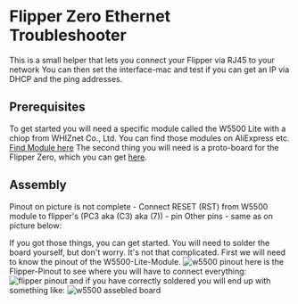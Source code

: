 # Flipper Zero Ethernet Troubleshooter

This is a small helper that lets you connect your Flipper via RJ45 to your network
You can then set the interface-mac and test if you can get an IP via DHCP and the ping addresses.

## Prerequisites

To get started you will need a specific module called the W5500 Lite with a chiop from WHIZnet Co., Ltd.
You can find those modules on AliExpress etc. [Find Module here](https://www.google.com/search?q=WS5500+Ethernet)
The second thing you will need is a proto-board for the Flipper Zero, which you can get [here](https://shop.flipperzero.one/products/proto-boards).

## Assembly

Pinout on picture is not complete - Connect RESET (RST) from W5500 module to flipper's (PC3 aka (C3) aka (7)) - pin
Other pins - same as on picture below:



If you got those things, you can get started.
You will need to solder the board yourself, but don't worry. It's not that complicated.
First we will need to know the pinout of the W5500-Lite-Module.
![w5500 pinout](docs/w5500-lite-pinout.png)
here is the Flipper-Pinout to see where you will have to connect everything:
![flipper pinout](docs/FlipperZeroPinout.jpg)
and if you have correctly soldered you will end up with something like:
![w5500 assebled board](docs/w5500-lite-assembled-top.jpg)
